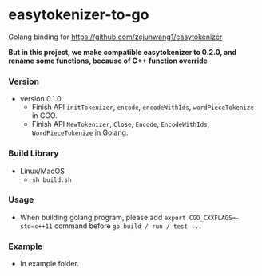 # easytokenizer-to-go
Golang binding for https://github.com/zejunwang1/easytokenizer

**But in this project, we make compatible easytokenizer to 0.2.0, and rename some functions, because of C++ function override**

### Version

* version 0.1.0
  * Finish API `initTokenizer`, `encode`, `encodeWithIds`, `wordPieceTokenize` in CGO.
  * Finish API `NewTokenizer`, `Close`, `Encode`, `EncodeWithIds`, `WordPieceTokenize` in Golang.

### Build Library

* Linux/MacOS
	* `sh build.sh`

### Usage

* When building golang program, please add `export CGO_CXXFLAGS=-std=c++11` command before `go build / run / test ...`


### Example

* In example folder.